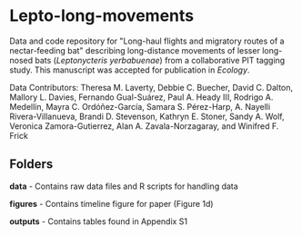 # Lepto-long-movements

Data and code repository for "Long-haul flights and migratory routes of a nectar-feeding bat" describing long-distance movements of lesser long-nosed bats (*Leptonycteris yerbabuenae*) from a collaborative PIT tagging study. This manuscript was accepted for publication in *Ecology*.

Data Contributors: Theresa M. Laverty, Debbie C. Buecher, David C. Dalton, Mallory L. Davies, Fernando Gual-Suárez, Paul A. Heady III, Rodrigo A. Medellín, Mayra C. Ordóñez-García, Samara S. Pérez-Harp, A. Nayelli Rivera-Villanueva, Brandi D. Stevenson, Kathryn E. Stoner, Sandy A. Wolf, Veronica Zamora-Gutierrez, Alan A. Zavala-Norzagaray, and Winifred F. Frick

## Folders

**data** - Contains raw data files and R scripts for handling data

**figures** - Contains timeline figure for paper (Figure 1d)

**outputs** - Contains tables found in Appendix S1